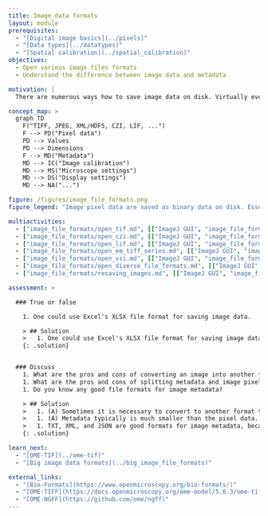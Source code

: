 ```yaml
---
title: Image data formats
layout: module
prerequisites:
  - "[Digital image basics](../pixels)"
  - "[Data types](../datatypes)"
  - "[Spatial calibration](../spatial_calibration)"
objectives:
  - Open various image files formats
  - Understand the difference between image data and metadata

motivation: |
  There are numerous ways how to save image data on disk. Virtually every microscope vendor has their own file format. It is thus very important to understand how to open those files and inspect their content. Moreover, some software will open only specific image file formats and thus it is sometime necessary to re-save the data. During such image file format conversions information can be lost; it is important to be aware of this and avoid such information loss as much as possible.

concept_map: >
  graph TD
    F("TIFF, JPEG, XML/HDF5, CZI, LIF, ...")
    F --> PD("Pixel data")
    PD --> Values
    PD --> Dimensions
    F --> MD("Metadata")
    MD --> IC("Image calibration")
    MD --> MS("Microscope settings")
    MD --> DS("Display settings")
    MD --> NA("...")

figure: /figures/image_file_formats.png
figure_legend: "Image pixel data are saved as binary data on disk. Essential metadata is needed to load the binary data into an image array."

multiactivities:
  - ["image_file_formats/open_tif.md", [["ImageJ GUI", "image_file_formats/open_tif_imagejgui.md"],["python BioIO", "image_file_formats/open_tif_bioio.py"]]]
  - ["image_file_formats/open_czi.md", [["ImageJ GUI", "image_file_formats/open_czi_imagejgui.md"],["python BioIO", "image_file_formats/open_czi_bioio.py"]]]
  - ["image_file_formats/open_lif.md", [["ImageJ GUI", "image_file_formats/open_lif_imagejgui.md"],["python BioIO", "image_file_formats/open_lif_bioio.py"]]]
  - ["image_file_formats/open_em_tiff_series.md", [["ImageJ GUI", "image_file_formats/open_em_tiff_series_imagejgui.md"],["python BioIO", "image_file_formats/open_em_tiff_series_bioio.py"]]]
  - ["image_file_formats/open_vsi.md", [["ImageJ GUI", "image_file_formats/open_vsi_imagejgui.md"],["python BioIO", "image_file_formats/open_vsi_bioio.py"]]]
  - ["image_file_formats/open_diverse_file_formats.md", [["ImageJ GUI", "image_file_formats/open_diverse_file_formats_imagejgui.md"],["python BioIO", "image_file_formats/open_diverse_file_formats_bioio.py"]]]
  - ["image_file_formats/resaving_images.md", [["ImageJ GUI", "image_file_formats/resaving_images_imagejgui.md", "markdown"]]]

assessment: >

  ### True or false

    1. One could use Excel's XLSX file format for saving image data.

    > ## Solution
    >   1. One could use Excel's XLSX file format for saving image data. **True**, the matrix of each sheet could represent one image plane and one could use the first sheet to store metadata and the mapping of each sheet (image plane) to the zct coordinates, e.g. `sheet 12  c 2  z 3  t 1`.
    {: .solution}


  ### Discuss
    1. What are the pros and cons of converting an image into another format?
    1. What are the pros and cons of splitting metadata and image pixel data into separate files?
    1. Do you know any good file formats for image metadata?

    > ## Solution
    >   1. (A) Sometimes it is necessary to convert to another format to be able to open the image in a specific software. (B) Converting an image to another format typically loose information, e.g. because the file format that you are saving to cannot represent all the metadata of the original image file. Thus, it is in general recommened to keep to original image file. (C) Converting to a file format with good compression may save you considerable disk space.
    >   1. (A) Metadata typically is much smaller than the pixel data. Thus, it can be a good idea to keep metadata in a separate file that can be readily inspected (inspecting the potentially TB sized pixel data files can be tricky). (B) The best file formats for metadata and pixel data can be very different due to the nature of the data, thus splitting can make sense. (C) Having separate files always bares the risk that you loose one of them, e.g. you may forget to copy both to a new folder.
    >   1. TXT, XML, and JSON are good formats for image metadata, because they are human readable standard formats that can be openend with any text editor.
    {: .solution}

learn_next:
  - "[OME-TIF](../ome-tif)"
  - "[Big image data formats](../big_image_file_formats)"

external_links:
  - "[Bio-Formats](https://www.openmicroscopy.org/bio-formats/)"
  - "[OME-TIFF](https://docs.openmicroscopy.org/ome-model/5.6.3/ome-tiff/)"
  - "[OME-NGFF](https://github.com/ome/ngff)"
---
```

